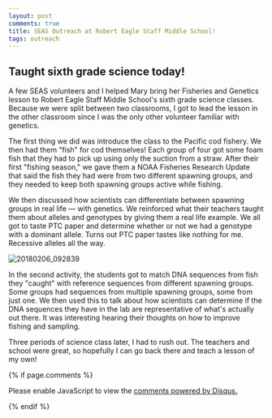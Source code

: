 ```yaml
---
layout: post
comments: true
title: SEAS Outreach at Robert Eagle Staff Middle School!
tags: outreach
---
```


## Taught sixth grade science today!

A few SEAS volunteers and I helped Mary bring her Fisheries and Genetics lesson to Robert Eagle Staff Middle School's sixth grade science classes. Because we were split between two classrooms, I got to lead the lesson in the other classroom since I was the only other volunteer familiar with genetics. 

The first thing we did was introduce the class to the Pacific cod fishery. We then had them "fish" for cod themselves! Each group of four got some foam fish that they had to pick up using only the suction from a straw. After their first "fishing season," we gave them a NOAA Fisheries Research Update that said the fish they had were from two different spawning groups, and they needed to keep both spawning groups active while fishing.

We then discussed how scientists can differentiate between spawning groups in real life — with genetics. We reinforced what their teachers taught them about alleles and genotypes by giving them a real life example. We all got to taste PTC paper and determine whether or not we had a genotype with a dominant allele. Turns out PTC paper tastes like nothing for me. Recessive alleles all the way.

![20180206_092839](https://user-images.githubusercontent.com/22335838/36080504-0d23e4e2-0f46-11e8-8744-93be83fb127c.jpg)

In the second activity, the students got to match DNA sequences from fish they "caught" with reference sequences from different spawning groups. Some groups had sequences from multiple spawning groups, some from just one. We then used this to talk about how scientists can determine if the DNA sequences they have in the lab are representative of what's actually out there. It was interesting hearing their thoughts on how to improve fishing and sampling.

Three periods of science class later, I had to rush out. The teachers and school were great, so hopefully I can go back there and teach a lesson of my own!

{% if page.comments %}

<div id="disqus_thread"></div>
<script>

/**
*  RECOMMENDED CONFIGURATION VARIABLES: EDIT AND UNCOMMENT THE SECTION BELOW TO INSERT DYNAMIC VALUES FROM YOUR PLATFORM OR CMS.
*  LEARN WHY DEFINING THESE VARIABLES IS IMPORTANT: https://disqus.com/admin/universalcode/#configuration-variables*/
/*
var disqus_config = function () {
this.page.url = PAGE_URL;  // Replace PAGE_URL with your page's canonical URL variable
this.page.identifier = PAGE_IDENTIFIER; // Replace PAGE_IDENTIFIER with your page's unique identifier variable
};
*/
(function() { // DON'T EDIT BELOW THIS LINE
var d = document, s = d.createElement('script');
s.src = 'https://the-responsible-grad-student.disqus.com/embed.js';
s.setAttribute('data-timestamp', +new Date());
(d.head || d.body).appendChild(s);
})();
</script>
<noscript>Please enable JavaScript to view the <a href="https://disqus.com/?ref_noscript">comments powered by Disqus.</a></noscript>

{% endif %}

<script id="dsq-count-scr" src="//the-responsible-grad-student.disqus.com/count.js" async></script>


